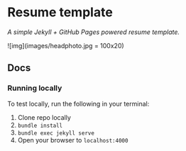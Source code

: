 # Resume template

*A simple Jekyll + GitHub Pages powered resume template.*

![img](images/headphoto.jpg = 100x20)

## Docs

### Running locally

To test locally, run the following in your terminal:

1. Clone repo locally
1. `bundle install`
2. `bundle exec jekyll serve`
3. Open your browser to `localhost:4000`
